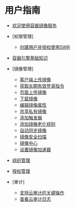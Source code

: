 # 用户指南

-   [欢迎使用容器镜像服务](欢迎使用容器镜像服务.md)
-   [权限管理]
    -   [创建用户并授权使用SWR](创建用户并授权使用SWR.md)

-   [容器引擎基础知识](容器引擎基础知识.md)
-   [镜像管理]
    -   [客户端上传镜像](客户端上传镜像.md)
    -   [获取长期有效登录指令](获取长期有效登录指令.md)
    -   [页面上传镜像](页面上传镜像.md)
    -   [下载镜像](下载镜像.md)
    -   [编辑镜像属性](编辑镜像属性.md)
    -   [共享私有镜像](共享私有镜像.md)
    -   [添加触发器](添加触发器.md)
    -   [添加镜像老化规则](添加镜像老化规则.md)
    -   [自动同步镜像](自动同步镜像.md)
    -   [镜像安全扫描](镜像安全扫描.md)
    -   [镜像中心](镜像中心.md)
    -   [设置镜像加速器](设置镜像加速器.md)

-   [组织管理](组织管理.md)
-   [授权管理](授权管理.md)
-   [审计]
    -   [支持云审计的关键操作](支持云审计的关键操作.md)
    -   [查看云审计日志](查看云审计日志.md)


